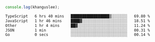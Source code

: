```js
console.log(khanguslee);
```

<!--START_SECTION:waka-->

```txt
TypeScript   6 hrs 40 mins   █████████████████▒░░░░░░░   69.80 %
JavaScript   1 hr 46 mins    ████▓░░░░░░░░░░░░░░░░░░░░   18.51 %
Other        1 hr 4 mins     ██▓░░░░░░░░░░░░░░░░░░░░░░   11.24 %
JSON         1 min           ░░░░░░░░░░░░░░░░░░░░░░░░░   00.31 %
Go           0 secs          ░░░░░░░░░░░░░░░░░░░░░░░░░   00.14 %
```

<!--END_SECTION:waka-->

<!--
**khanguslee/khanguslee** is a ✨ _special_ ✨ repository because its `README.md` (this file) appears on your GitHub profile.

Here are some ideas to get you started:

- 🔭 I’m currently working on ...
- 🌱 I’m currently learning ...
- 👯 I’m looking to collaborate on ...
- 🤔 I’m looking for help with ...
- 💬 Ask me about ...
- 📫 How to reach me: ...
- 😄 Pronouns: ...
- ⚡ Fun fact: ...
-->
